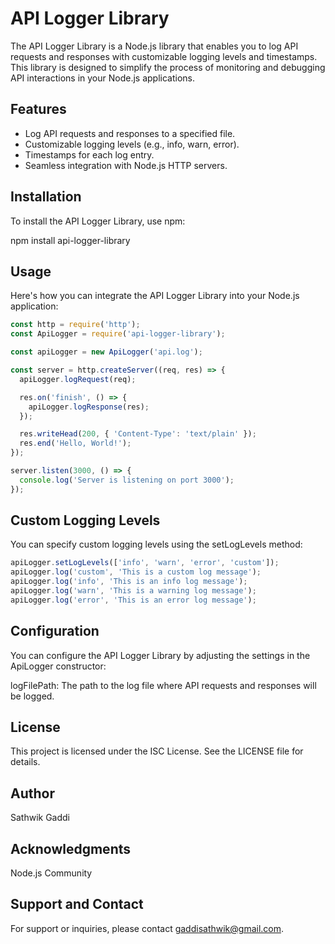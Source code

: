 # API Logger Library

The API Logger Library is a Node.js library that enables you to log API requests and responses with customizable logging levels and timestamps. This library is designed to simplify the process of monitoring and debugging API interactions in your Node.js applications.

## Features

- Log API requests and responses to a specified file.
- Customizable logging levels (e.g., info, warn, error).
- Timestamps for each log entry.
- Seamless integration with Node.js HTTP servers.

## Installation

To install the API Logger Library, use npm:

npm install api-logger-library


## Usage

Here's how you can integrate the API Logger Library into your Node.js application:

```javascript
const http = require('http');
const ApiLogger = require('api-logger-library');

const apiLogger = new ApiLogger('api.log');

const server = http.createServer((req, res) => {
  apiLogger.logRequest(req);

  res.on('finish', () => {
    apiLogger.logResponse(res);
  });

  res.writeHead(200, { 'Content-Type': 'text/plain' });
  res.end('Hello, World!');
});

server.listen(3000, () => {
  console.log('Server is listening on port 3000');
}); 
```


## Custom Logging Levels
You can specify custom logging levels using the setLogLevels method:

```javascript
apiLogger.setLogLevels(['info', 'warn', 'error', 'custom']);
apiLogger.log('custom', 'This is a custom log message');
apiLogger.log('info', 'This is an info log message');
apiLogger.log('warn', 'This is a warning log message');
apiLogger.log('error', 'This is an error log message');
```

## Configuration
You can configure the API Logger Library by adjusting the settings in the ApiLogger constructor:

logFilePath: The path to the log file where API requests and responses will be logged.

## License
This project is licensed under the ISC License. See the LICENSE file for details.

## Author
Sathwik Gaddi

## Acknowledgments
Node.js Community

## Support and Contact
For support or inquiries, please contact gaddisathwik@gmail.com.